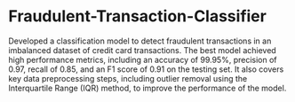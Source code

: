 # Fraudulent-Transaction-Classifier

Developed a classification model to detect fraudulent transactions in an imbalanced dataset of credit card transactions. The best model achieved high performance metrics, including an accuracy of 99.95%, precision of 0.97, recall of 0.85, and an F1 score of 0.91 on the testing set. It also covers key data preprocessing steps, including outlier removal using the Interquartile Range (IQR) method, to improve the performance of the model.
